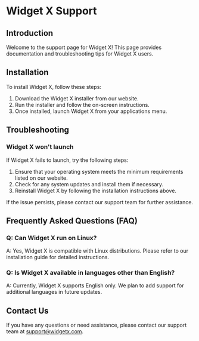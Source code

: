 # Widget X Support

## Introduction

Welcome to the support page for Widget X! This page provides documentation and troubleshooting tips for Widget X users.

## Installation

To install Widget X, follow these steps:

1. Download the Widget X installer from our website.
2. Run the installer and follow the on-screen instructions.
3. Once installed, launch Widget X from your applications menu.

## Troubleshooting

### Widget X won't launch

If Widget X fails to launch, try the following steps:

1. Ensure that your operating system meets the minimum requirements listed on our website.
2. Check for any system updates and install them if necessary.
3. Reinstall Widget X by following the installation instructions above.

If the issue persists, please contact our support team for further assistance.

## Frequently Asked Questions (FAQ)

### Q: Can Widget X run on Linux?

A: Yes, Widget X is compatible with Linux distributions. Please refer to our installation guide for detailed instructions.

### Q: Is Widget X available in languages other than English?

A: Currently, Widget X supports English only. We plan to add support for additional languages in future updates.

## Contact Us

If you have any questions or need assistance, please contact our support team at support@widgetx.com.
